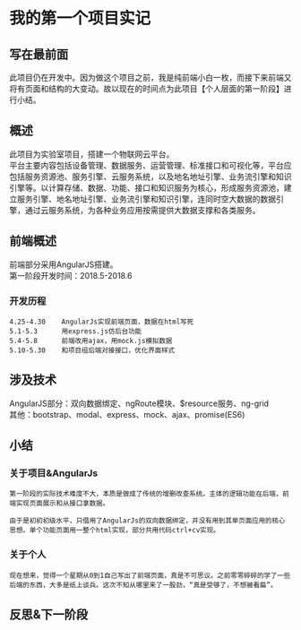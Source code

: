 # 我的第一个项目实记
## 写在最前面
此项目仍在开发中。因为做这个项目之前，我是纯前端小白一枚，而接下来前端又将有页面和结构的大变动。故以现在的时间点为此项目【个人层面的第一阶段】进行小结。  
## 概述
此项目为实验室项目，搭建一个物联网云平台。  
平台主要内容包括设备管理、数据服务、运营管理、标准接口和可视化等，平台应包括服务资源池、服务引擎、云服务系统，以及地名地址引擎、业务流引擎和知识引擎等。以计算存储、数据、功能、接口和知识服务为核心，形成服务资源池，建立服务引擎、地名地址引擎、业务流引擎和知识引擎，连同时空大数据的数据引擎，通过云服务系统，为各种业务应用按需提供大数据支撑和各类服务。  
## 前端概述
前端部分采用AngularJS搭建。  
第一阶段开发时间：2018.5-2018.6  
### 开发历程
	4.25-4.30    AngularJs实现前端页面，数据在html写死    
	5.1-5.3      用express.js仿后台功能  
	5.4-5.8      前端改用ajax，用mock.js模拟数据  
	5.10-5.30    和项目组后端对接接口，优化界面样式  
## 涉及技术
AngularJS部分：双向数据绑定、ngRoute模块、$resource服务、ng-grid  
其他：bootstrap、modal、express、mock、ajax、promise(ES6)  
## 小结
### 关于项目&AngularJs
    第一阶段的实际技术难度不大，本质是做成了传统的增删改查系统。主体的逻辑功能在后端，前端实现页面展示和从接口拿数据。  

	由于是初初初级水平，只借用了AngularJs的双向数据绑定，并没有用到其单页面应用的核心思想。单个功能页面用一整个html实现，部分共用代码ctrl+cv实现。
### 关于个人
	现在想来，觉得一个星期从0到1自己写出了前端页面，真是不可思议。之前零零碎碎的学了一些后端的东西，大多是纸上谈兵。这次不知从哪里来了一股劲，“真是受够了，不想被看扁”。  
## 反思&下一阶段
